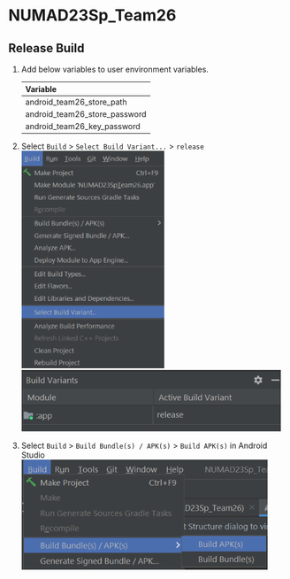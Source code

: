 # NUMAD23Sp_Team26

## Release Build
1. Add below variables to user environment variables.

    | Variable                        |
    | ------------------------------- |
    | android_team26_store_path       |
    | android_team26_store_password   |
    | android_team26_key_password     |

2. Select `Build` > `Select Build Variant...` > `release`\
![Build Variant](docs/BuildVariant.png)
![Build Variant Release](docs/BuildVariantRelease.png)

3. Select `Build` > `Build Bundle(s) / APK(s)` > `Build APK(s)` in Android Studio\
![Build](docs/Build.png)

